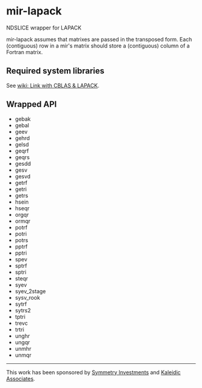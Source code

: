 # mir-lapack
NDSLICE wrapper for LAPACK

mir-lapack assumes that matrixes are passed in the transposed form.
Each (contiguous) row in a mir's matrix should store a (contiguous) column of a Fortran matrix.

## Required system libraries

See [wiki: Link with CBLAS & LAPACK](https://github.com/libmir/mir-lapack/wiki/Link-with-CBLAS-&-LAPACK).

## Wrapped API

 - gebak
 - gebal
 - geev
 - gehrd
 - gelsd
 - geqrf
 - geqrs
 - gesdd
 - gesv
 - gesvd
 - getrf
 - getri
 - getrs
 - hsein
 - hseqr
 - orgqr
 - ormqr
 - potrf
 - potri
 - potrs
 - pptrf
 - pptri
 - spev
 - sptrf
 - sptri
 - steqr
 - syev
 - syev_2stage
 - sysv_rook
 - sytrf
 - sytrs2
 - tptri
 - trevc
 - trtri
 - unghr
 - ungqr
 - unmhr
 - unmqr

---------------

This work has been sponsored by [Symmetry Investments](http://symmetryinvestments.com) and [Kaleidic Associates](https://github.com/kaleidicassociates).
 
